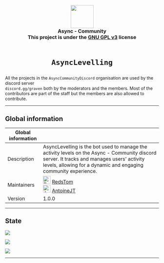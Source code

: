 <h3 align="center">
  <img src="https://avatars.githubusercontent.com/u/78621926?s=200&v=4" width="75"><br/>
  Async - Community <br/>
  This project is under the <a href="https://choosealicense.com/licenses/gpl-3.0/">GNU GPL v3</a> license<br/><br/>
</h3>

# <p align="center">`AsyncLevelling`</p>

All the projects in the <code>AsyncCommunityDiscord</code> organisation are used by the discord server <code>
discord.gg/graven</code> both by the moderators and the members.
Most of the contributors are part of the staff but the members are also allowed to contribute.

---

## Global information

| Global information |                                                                                                                                                                                                                                                                                                            |
| ------------------ | ---------------------------------------------------------------------------------------------------------------------------------------------------------------------------------------------------------------------------------------------------------------------------------------------------------- |
| Description        | AsyncLevelling is the bot used to manage the activity levels on the Async - Community discord server. It tracks and manages users' activity levels, allowing for a dynamic and engaging community experience.                                                                                              |
| Maintainers        | <img src="https://avatars.githubusercontent.com/u/44524788?v=4" alt="RedsTom profile picture" width="25"/> [RedsTom](https://github.com/RedsTom)<br><img src="https://avatars.githubusercontent.com/u/26577763?v=4" alt="AntoineJT profile picture" width="25"/> [AntoineJT](https://github.com/AntoineJT) |
| Version            | 1.0.0                                                                                                                                                                                                                                                                                                      |

---

## State

![](https://img.shields.io/badge/State-In_production-green?style=for-the-badge)

![](https://img.shields.io/github/issues/AsyncCommunityDiscord/AsyncLevelling?style=for-the-badge)

![](https://img.shields.io/github/issues-pr/AsyncCommunityDiscord/AsyncLevelling?style=for-the-badge)

---
